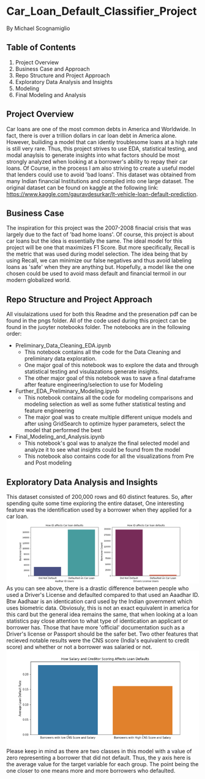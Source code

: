 # Car_Loan_Default_Classifier_Project
By Michael Scognamiglio
## Table of Contents
1. Project Overview
1. Business Case and Approach
1. Repo Structure and Project Approach
1. Exploratory Data Analysis and Insights
1. Modeling 
1. Final Modeling and Analysis 
## Project Overview 
Car loans are one of the most common debts in America and Worldwide. In fact, there is over a trillion dollars in car loan debt in America alone. 
However, builiding a model that can identiy troublesome loans at a high rate is still very rare. Thus, this project strives to use EDA, statistical testing, and modal anaylsis to generate insights into what factors should be most strongly analyzed when looking at a borrower's ability to repay their car loans. Of Course, in the process I am also striving to create a useful model that lenders could use to avoid 'bad loans'. This dataset was obtained from many Indian financial Institutions and compiled into one large dataset. The original dataset can be found on kaggle at the following link: https://www.kaggle.com/gauravdesurkar/lt-vehicle-loan-default-prediction.
## Business Case 
The inspiration for this project was the 2007-2008 finacial crisis that was largely due to the fact of 'bad home loans'. Of course, this project is about car loans but the idea is essentially the same. The ideal model for this project will be one that maximizes F1 Score. But more specifically, Recall is the metric that was used during model selection. The idea being that by using Recall, we can minimize our false negatives and thus avoid labeling loans as 'safe' when they are anything but. Hopefully, a model like the one chosen could be used to avoid mass default and financial termoil in our modern globalized world. 
## Repo Structure and Project Approach
 All visulaizations used for both this Readme and the presenation pdf can be found in the pngs folder.
 All of the code used during this project can be found in the juoyter notebooks folder. 
 The notebooks are in the following order:
 - Preliminary_Data_Cleaning_EDA.ipynb
    - This notebook contains all the code for the Data Cleaning and preliminary data exploration. 
    - One major goal of this notebook was to explore the data and through statistical testing and visulazations generate insights.
    - The other major goal of this notebook was to save a final dataframe after feature engineering/selection to use for Modeling
- Further_EDA_Preliminary_Modeling.ipynb
  - This notebook contains all the code for modeling comparisons and modeling selection as well as some futher statistical testing and feature engineering
  - The major goal was to create multiple different unique models and after using GridSearch to optimize hyper parameters, select the model that performed the best
- Final_Modeling_and_Analysis.ipynb
  -  This notebook's goal was to analyze the final selected model and analyze it to see what insights could be found from the model
  - This notebook also contains code for all the visualizations from Pre and Post modeling 
##  Exploratory Data Analysis and Insights
This dataset consisted of 200,000 rows and 60 distinct features. So, after spending quite some time exploring the entire dataset, One interesting feature was the identification used by a borrower when they applied for a car loan.  
![Image](https://raw.githubusercontent.com/Scogs25/Car_Loan_Default_Classifier_Project/master/pngs/How_ID_affects_Car_loan_defaults.png)
As you can see above, there is a drastic difference between people who used a Driver's License and defaulted compared to that used an Aaadhar ID. Btw Aadhaar is an identication card used by the Indian government which uses biometric data. Obviosuly, this is not an exact equivalent in america for this card but the general idea remains the same, that when looking at a loan statistics pay close attention to what type of identication an applicant or borrower has. Those that have more 'official' documentation such as a Driver's license or Passport should be the safer bet. 
Two other features that recieved notable results were the CNS score (India's equivalent to credit score) and whether or not a borrower was salaried or not. 
![Image](https://raw.githubusercontent.com/Scogs25/Car_Loan_Default_Classifier_Project/master/pngs/How_Salary_and_Credit_Scroing_relates_to_Car_loan_Defaults.png)
Please keep in mind as there are two classes in this model with a value of zero representing a borrower that did not default. Thus, the y axis here is the average value for the target variable for each group. The point being the one closer to one means more and more borrowers who defaulted. 
